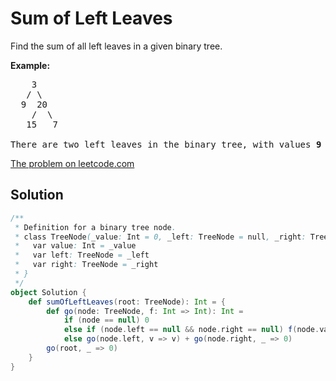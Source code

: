 # Sum of Left Leaves

Find the sum of all left leaves in a given binary tree.

**Example:**
<pre>
    3
   / \
  9  20
    /  \
   15   7

There are two left leaves in the binary tree, with values <b>9</b> and <b>15</b> respectively. Return <b>24</b>.
</pre>

[The problem on leetcode.com](https://leetcode.com/problems/sum-of-left-leaves/)

## Solution

```scala
/**
 * Definition for a binary tree node.
 * class TreeNode(_value: Int = 0, _left: TreeNode = null, _right: TreeNode = null) {
 *   var value: Int = _value
 *   var left: TreeNode = _left
 *   var right: TreeNode = _right
 * }
 */
object Solution {
    def sumOfLeftLeaves(root: TreeNode): Int = {
        def go(node: TreeNode, f: Int => Int): Int =
            if (node == null) 0
            else if (node.left == null && node.right == null) f(node.value)
            else go(node.left, v => v) + go(node.right, _ => 0)
        go(root, _ => 0)
    }
}
```
